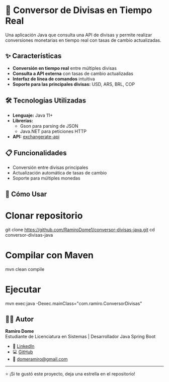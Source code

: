 # 💱 Conversor de Divisas en Tiempo Real

Una aplicación Java que consulta una API de divisas y permite realizar conversiones monetarias en tiempo real con tasas de cambio actualizadas.

## ✨ Características

- **Conversión en tiempo real** entre múltiples divisas
- **Consulta a API externa** con tasas de cambio actualizadas
- **Interfaz de línea de comandos** intuitiva
- **Soporte para las principales divisas:** USD, ARS, BRL, COP

## 🛠️ Tecnologías Utilizadas

- **Lenguaje:** Java 11+
- **Librerías:** 
  - Gson para parsing de JSON
  - Java.NET para peticiones HTTP
- **API:** [exchangerate-api]([https://www.exchangerate-api.com/](https://www.exchangerate-api.com/docs/java-currency-api))

## 📋 Funcionalidades

- Conversión entre divisas principales
- Actualización automática de tasas de cambio
- Soporte para múltiples monedas

## 🚀 Cómo Usar

# Clonar repositorio
git clone https://github.com/RamiroDome1/conversor-divisas-java.git
cd conversor-divisas-java

# Compilar con Maven
mvn clean compile

# Ejecutar
mvn exec:java -Dexec.mainClass="com.ramiro.ConversorDivisas"


## 👨‍💻 Autor

**Ramiro Dome**  
Estudiante de Licenciatura en Sistemas | Desarrollador Java Spring Boot

- 🔗 [LinkedIn](https://www.linkedin.com/in/ramiro-dome)
- 💻 [GitHub](https://github.com/RamiroDome1)
- 📧 domeramiro@gmail.com

---

⭐ ¡Si te gustó este proyecto, deja una estrella en el repositorio!

